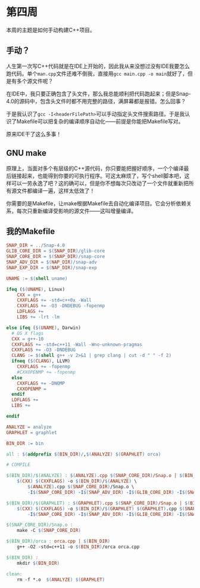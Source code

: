 # 第四周

本周的主题是如何手动构建C++项目。

## 手动？

人生第一次写C++代码就是在IDE上开始的，因此我从来没想过没有IDE我要怎么跑代码。单个`man.cpp`文件还难不倒我，直接用`gcc main.cpp -o main`就好了，但是有多个源文件呢？

在IDE中，我只要正确包含了头文件，那么我总能顺利把代码跑起来；但是Snap-4.0的源码中，包含头文件时都不用完整的路径，满屏幕都是报错。怎么回事？

于是我认识了`gcc -I<headerFilePath>`可以手动指定头文件搜索路径。于是我认识了Makefile可以把复杂的编译顺序自动化——前提是你能把Makefile写对。

原来IDE干了这么多事！

## GNU make

原理上，当面对多个有层级的C++源代码，你只要能把握好顺序，一个个编译最后链接起来，也能得到你要的可执行程序。可这太麻烦了，写个shell脚本吧，这样可以一劳永逸了吧？这的确可以，但是你不想每次只改动了一个文件就重新把所有源文件都编译一遍，这样太低效了！

你需要的是Makefile，让make根据Makefile去自动化编译项目。它会分析依赖关系，每次只重新编译受影响的源文件——这叫增量编译。

## 我的Makefile

```makefile
SNAP_DIR = ../Snap-4.0
GLIB_CORE_DIR = $(SNAP_DIR)/glib-core
SNAP_CORE_DIR = $(SNAP_DIR)/snap-core
SNAP_ADV_DIR = $(NAP_DIR)/snap-adv
SNAP_EXP_DIR = $(NAP_DIR)/snap-exp

UNAME := $(shell uname)

ifeq ($(UNAME), Linux)
	CXX = g++
	CXXFLAGS += -std=c++0x -Wall
	CXXFLAGS += -O3 -DNDEBUG -fopenmp
	LDFLAGS +=
	LIBS += -lrt -lm

else ifeq ($(UNAME), Darwin)
  # OS X flags
  CXX = g++-10
  CXXFLAGS += -std=c++11 -Wall -Wno-unknown-pragmas
  CXXFLAGS += -O3 -DNDEBUG
  CLANG := $(shell g++ -v 2>&1 | grep clang | cut -d " " -f 2)
  ifneq ($(CLANG), LLVM)
    CXXFLAGS += -fopenmp
    #CXXOPENMP += -fopenmp
  else
    CXXFLAGS += -DNOMP
    CXXOPENMP =
  endif
  LDFLAGS +=
  LIBS +=

endif

ANALYZE = analyze
GRAPHLET = graphlet

BIN_DIR := bin

all : $(addprefix $(BIN_DIR)/,$(ANALYZE) $(GRAPHLET) orca)

# COMPILE

$(BIN_DIR)/$(ANALYZE) : $(ANALYZE).cpp $(SNAP_CORE_DIR)/Snap.o | $(BIN_DIR)
	$(CXX) $(CXXFLAGS) -o $(BIN_DIR)/$(ANALYZE) \
		$(ANALYZE).cpp $(SNAP_CORE_DIR)/Snap.o \
		-I$(SNAP_CORE_DIR) -I$(SNAP_ADV_DIR) -I$(GLIB_CORE_DIR) -I$(SNAP_EXP_DIR) $(LDFLAGS) $(LIBS) \

$(BIN_DIR)/$(GRAPHLET) : $(GRAPHLET).cpp $(SNAP_CORE_DIR)/Snap.o | $(BIN_DIR) 
	$(CXX) $(CXXFLAGS) -o $(BIN_DIR)/$(GRAPHLET) $(GRAPHLET).cpp $(SNAP_CORE_DIR)/Snap.o \
		-I$(SNAP_CORE_DIR) -I$(SNAP_ADV_DIR) -I$(GLIB_CORE_DIR) -I$(SNAP_EXP_DIR) $(LDFLAGS) $(LIBS) \

$(SNAP_CORE_DIR)/Snap.o : 
	make -C $(SNAP_CORE_DIR)

$(BIN_DIR)/orca : orca.cpp | $(BIN_DIR)
	g++ -O2 -std=c++11 -o $(BIN_DIR)/orca orca.cpp

$(BIN_DIR) :
	mkdir $(BIN_DIR)

clean:
	rm -f *.o  $(ANALYZE) $(GRAPHLET)

```

